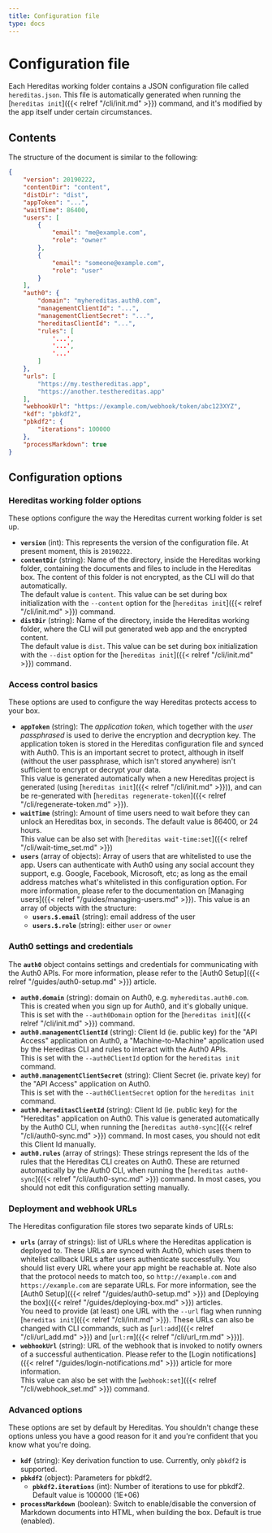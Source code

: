 ```yaml
---
title: Configuration file
type: docs
---
```


# Configuration file

Each Hereditas working folder contains a JSON configuration file called `hereditas.json`. This file is automatically generated when running the [`hereditas init`]({{< relref "/cli/init.md" >}}) command, and it's modified by the app itself under certain circumstances.

## Contents

The structure of the document is similar to the following:

````json
{
    "version": 20190222,
    "contentDir": "content",
    "distDir": "dist",
    "appToken": "...",
    "waitTime": 86400,
    "users": [
        {
            "email": "me@example.com",
            "role": "owner"
        },
        {
            "email": "someone@example.com",
            "role": "user"
        }
    ],
    "auth0": {
        "domain": "myhereditas.auth0.com",
        "managementClientId": "...",
        "managementClientSecret": "...",
        "hereditasClientId": "...",
        "rules": [
            '...',
            '...',
            '...'
        ]
    },
    "urls": [
        "https://my.testhereditas.app",
        "https://another.testhereditas.app"
    ],
    "webhookUrl": "https://example.com/webhook/token/abc123XYZ",
    "kdf": "pbkdf2",
    "pbkdf2": {
        "iterations": 100000
    },
    "processMarkdown": true
}
````

## Configuration options

### Hereditas working folder options

These options configure the way the Hereditas current working folder is set up.

- **`version`** (int): This represents the version of the configuration file. At present moment, this is `20190222`.
- **`contentDir`** (string): Name of the directory, inside the Hereditas working folder, containing the documents and files to include in the Hereditas box. The content of this folder is not encrypted, as the CLI will do that automatically.<br />The default value is `content`. This value can be set during box initialization with the `--content` option for the [`hereditas init`]({{< relref "/cli/init.md" >}}) command.
- **`distDir`** (string): Name of the directory, inside the Hereditas working folder, where the CLI will put generated web app and the encrypted content.<br />The default value is `dist`. This value can be set during box initialization with the `--dist` option for the [`hereditas init`]({{< relref "/cli/init.md" >}}) command.

### Access control basics

These options are used to configure the way Hereditas protects access to your box.

- **`appToken`** (string): The *application token*, which together with the *user passphrased* is used to derive the encryption and decryption key. The application token is stored in the Hereditas configuration file and synced with Auth0. This is an important secret to protect, although in itself (without the user passphrase, which isn't stored anywhere) isn't sufficient to encrypt or decrypt your data.<br/>This value is generated automatically when a new Hereditas project is generated (using [`hereditas init`]({{< relref "/cli/init.md" >}})), and can be re-generated with [`hereditas regenerate-token`]({{< relref "/cli/regenerate-token.md" >}}).
- **`waitTime`** (string): Amount of time users need to wait before they can unlock an Hereditas box, in seconds. The default value is 86400, or 24 hours.<br/>This value can be also set with [`hereditas wait-time:set`]({{< relref "/cli/wait-time_set.md" >}})
- **`users`** (array of objects): Array of users that are whitelisted to use the app. Users can authenticate with Auth0 using any social account they support, e.g. Google, Facebook, Microsoft, etc; as long as the email address matches what's whitelisted in this configuration option. For more information, please refer to the documentation on [Managing users]({{< relref "/guides/managing-users.md" >}}). This value is an array of objects with the structure:
    - **`users.$.email`** (string): email address of the user
    - **`users.$.role`** (string): either `user` or `owner`

### Auth0 settings and credentials

The **`auth0`** object contains settings and credentials for communicating with the Auth0 APIs. For more information, please refer to the [Auth0 Setup]({{< relref "/guides/auth0-setup.md" >}}) article.

- **`auth0.domain`** (string): domain on Auth0, e.g. `myhereditas.auth0.com`. This is created when you sign up for Auth0, and it's globally unique.<br/>This is set with the `--auth0Domain` option for the [`hereditas init`]({{< relref "/cli/init.md" >}}) command.
- **`auth0.managementClientId`** (string): Client Id (ie. public key) for the "API Access" application on Auth0, a "Machine-to-Machine" application used by the Hereditas CLI and rules to interact with the Auth0 APIs.<br/>This is set with the `--auth0ClientId` option for the `hereditas init` command.
- **`auth0.managementClientSecret`** (string): Client Secret (ie. private key) for the "API Access" application on Auth0.<br/>This is set with the `--auth0ClientSecret` option for the `hereditas init` command.
- **`auth0.hereditasClientId`** (string): Client Id (ie. public key) for the "Hereditas" application on Auth0. This value is generated automatically by the Auth0 CLI, when running the [`hereditas auth0-sync`]({{< relref "/cli/auth0-sync.md" >}}) command. In most cases, you should not edit this Client Id manually.
- **`auth0.rules`** (array of strings): These strings represent the Ids of the rules that the Hereditas CLI creates on Auth0. These are returned automatically by the Auth0 CLI, when running the [`hereditas auth0-sync`]({{< relref "/cli/auth0-sync.md" >}}) command. In most cases, you should not edit this configuration setting manually.

### Deployment and webhook URLs

The Hereditas configuration file stores two separate kinds of URLs:

- **`urls`** (array of strings): list of URLs where the Hereditas application is deployed to. These URLs are synced with Auth0, which uses them to whitelist callback URLs after users authenticate successfully. You should list every URL where your app might be reachable at. Note also that the protocol needs to match too, so `http://example.com` and `https://example.com` are separate URLs. For more information, see the [Auth0 Setup]({{< relref "/guides/auth0-setup.md" >}}) and [Deploying the box]({{< relref "/guides/deploying-box.md" >}}) articles.<br />You need to provide (at least) one URL with the `--url` flag when running [`hereditas init`]({{< relref "/cli/init.md" >}}). These URLs can also be changed with CLI commands, such as [`url:add`]({{< relref "/cli/url_add.md" >}}) and [`url:rm`]({{< relref "/cli/url_rm.md" >}})].
- **`webhookUrl`** (string): URL of the webhook that is invoked to notify owners of a successful authentication. Please refer to the [Login notifications]({{< relref "/guides/login-notifications.md" >}}) article for more information.<br />This value can also be set with the [`webhook:set`]({{< relref "/cli/webhook_set.md" >}}) command.

### Advanced options

These options are set by default by Hereditas. You shouldn't change these options unless you have a good reason for it and you're confident that you know what you're doing.

- **`kdf`** (string): Key derivation function to use. Currently, only `pbkdf2` is supported.
- **`pbkdf2`** (object): Parameters for pbkdf2.
    - **`pbkdf2.iterations`** (int): Number of iterations to use for pbkdf2. Default value is 100000 (1E+06)
- **`processMarkdown`** (boolean): Switch to enable/disable the conversion of Markdown documents into HTML, when building the box. Default is true (enabled).

